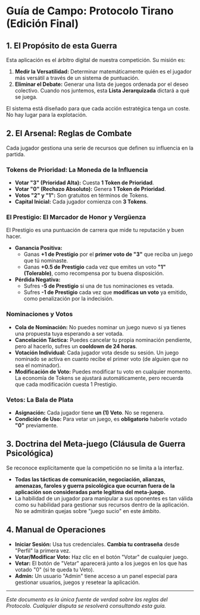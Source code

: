 # Guía de Campo: Protocolo Tirano (Edición Final)

## 1. El Propósito de esta Guerra

Esta aplicación es el árbitro digital de nuestra competición. Su misión es:

1.  **Medir la Versatilidad:** Determinar matemáticamente quién es el jugador más versátil a través de un sistema de puntuación.
2.  **Eliminar el Debate:** Generar una lista de juegos ordenada por el deseo colectivo. Cuando nos juntemos, esta **Lista Jerarquizada** dictará a qué se juega.

El sistema está diseñado para que cada acción estratégica tenga un coste. No hay lugar para la explotación.

## 2. El Arsenal: Reglas de Combate

Cada jugador gestiona una serie de recursos que definen su influencia en la partida.

### Tokens de Prioridad: La Moneda de la Influencia
* **Votar "3" (Prioridad Alta):** Cuesta **1 Token de Prioridad**.
* **Votar "0" (Rechazo Absoluto):** Genera **1 Token de Prioridad**.
* **Votos "2" y "1":** Son gratuitos en términos de Tokens.
* **Capital Inicial:** Cada jugador comienza con **3 Tokens**.

### El Prestigio: El Marcador de Honor y Vergüenza
El Prestigio es una puntuación de carrera que mide tu reputación y buen hacer.
* **Ganancia Positiva:**
    * Ganas **+1 de Prestigio** por el **primer voto de "3"** que reciba un juego que tú nominaste.
    * Ganas **+0.5 de Prestigio** cada vez que emites un voto **"1" (Tolerable)**, como recompensa por tu buena disposición.
* **Pérdida Negativa:**
    * Sufres **-5 de Prestigio** si una de tus nominaciones es vetada.
    * Sufres **-1 de Prestigio** cada vez que **modificas un voto** ya emitido, como penalización por la indecisión.

### Nominaciones y Votos
* **Cola de Nominación:** No puedes nominar un juego nuevo si ya tienes una propuesta tuya esperando a ser votada.
* **Cancelación Táctica:** Puedes cancelar tu propia nominación pendiente, pero al hacerlo, sufres un **cooldown de 24 horas**.
* **Votación Individual:** Cada jugador vota desde su sesión. Un juego nominado se activa en cuanto recibe el primer voto (de alguien que no sea el nominador).
* **Modificación de Voto:** Puedes modificar tu voto en cualquier momento. La economía de Tokens se ajustará automáticamente, pero recuerda que cada modificación cuesta 1 Prestigio.

### Vetos: La Bala de Plata
* **Asignación:** Cada jugador tiene **un (1) Veto**. No se regenera.
* **Condición de Uso:** Para vetar un juego, es **obligatorio** haberle votado **"0"** previamente.

## 3. Doctrina del Meta-juego (Cláusula de Guerra Psicológica)

Se reconoce explícitamente que la competición no se limita a la interfaz.
* **Todas las tácticas de comunicación, negociación, alianzas, amenazas, faroles y guerra psicológica que ocurran fuera de la aplicación son consideradas parte legítima del meta-juego.**
* La habilidad de un jugador para manipular a sus oponentes es tan válida como su habilidad para gestionar sus recursos dentro de la aplicación. No se admitirán quejas sobre "juego sucio" en este ámbito.

## 4. Manual de Operaciones
* **Iniciar Sesión:** Usa tus credenciales. **Cambia tu contraseña** desde "Perfil" la primera vez.
* **Votar/Modificar Voto:** Haz clic en el botón "Votar" de cualquier juego.
* **Vetar:** El botón de "Vetar" aparecerá junto a los juegos en los que has votado "0" (si te queda tu Veto).
* **Admin:** Un usuario "Admin" tiene acceso a un panel especial para gestionar usuarios, juegos y resetear la aplicación.

---
*Este documento es la única fuente de verdad sobre las reglas del Protocolo. Cualquier disputa se resolverá consultando esta guía.*
